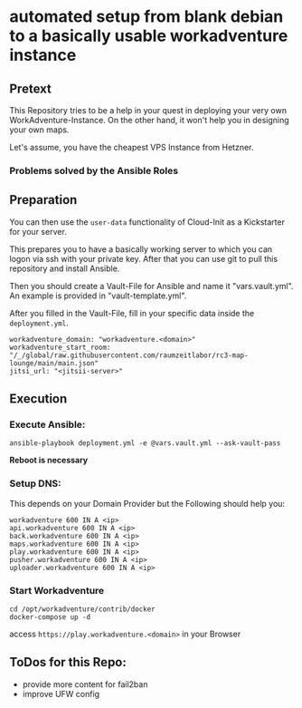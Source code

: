 # automated setup from blank debian to a basically usable workadventure instance

## Pretext

This Repository tries to be a help in your quest in deploying your very own WorkAdventure-Instance.
On the other hand, it won't help you in designing your own maps. 

Let's assume, you have the cheapest VPS Instance from Hetzner.

### Problems solved by the Ansible Roles

## Preparation

You can then use the `user-data` functionality of Cloud-Init as a Kickstarter for your server. 

This prepares you to have a basically working server to which you can logon via ssh with your private key. 
After that you can use git to pull this repository and install Ansible.

Then you should create a Vault-File for Ansible and name it "vars.vault.yml". An example is provided in "vault-template.yml".

After you filled in the Vault-File, fill in your specific data inside the `deployment.yml`.
```
workadventure_domain: "workadventure.<domain>"
workadventure_start_room: "/_/global/raw.githubusercontent.com/raumzeitlabor/rc3-map-lounge/main/main.json"
jitsi_url: "<jitsii-server>"
```
## Execution

### Execute Ansible:
```
ansible-playbook deployment.yml -e @vars.vault.yml --ask-vault-pass
```

**Reboot is necessary**

### Setup DNS:
This depends on your Domain Provider but the Following should help you:
```
workadventure 600 IN A <ip>
api.workadventure 600 IN A <ip>
back.workadventure 600 IN A <ip>
maps.workadventure 600 IN A <ip>
play.workadventure 600 IN A <ip>
pusher.workadventure 600 IN A <ip>
uploader.workadventure 600 IN A <ip>
```

### Start Workadventure
```
cd /opt/workadventure/contrib/docker
docker-compose up -d
```

access `https://play.workadventure.<domain>` in your Browser



## ToDos for this Repo:

* provide more content for fail2ban
* improve UFW config
